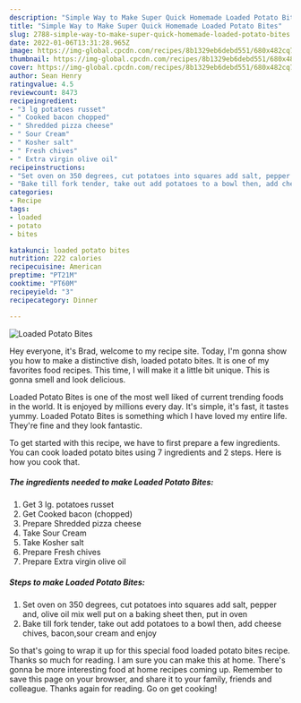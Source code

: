 ```yaml
---
description: "Simple Way to Make Super Quick Homemade Loaded Potato Bites"
title: "Simple Way to Make Super Quick Homemade Loaded Potato Bites"
slug: 2788-simple-way-to-make-super-quick-homemade-loaded-potato-bites
date: 2022-01-06T13:31:28.965Z
image: https://img-global.cpcdn.com/recipes/8b1329eb6debd551/680x482cq70/loaded-potato-bites-recipe-main-photo.jpg
thumbnail: https://img-global.cpcdn.com/recipes/8b1329eb6debd551/680x482cq70/loaded-potato-bites-recipe-main-photo.jpg
cover: https://img-global.cpcdn.com/recipes/8b1329eb6debd551/680x482cq70/loaded-potato-bites-recipe-main-photo.jpg
author: Sean Henry
ratingvalue: 4.5
reviewcount: 8473
recipeingredient:
- "3 lg potatoes russet"
- " Cooked bacon chopped"
- " Shredded pizza cheese"
- " Sour Cream"
- " Kosher salt"
- " Fresh chives"
- " Extra virgin olive oil"
recipeinstructions:
- "Set oven on 350 degrees, cut potatoes into squares add salt, pepper and, olive oil mix well put on a baking sheet then, put in oven"
- "Bake till fork tender, take out add potatoes to a bowl then, add cheese chives, bacon,sour cream and enjoy"
categories:
- Recipe
tags:
- loaded
- potato
- bites

katakunci: loaded potato bites 
nutrition: 222 calories
recipecuisine: American
preptime: "PT21M"
cooktime: "PT60M"
recipeyield: "3"
recipecategory: Dinner

---
```



![Loaded Potato Bites](https://img-global.cpcdn.com/recipes/8b1329eb6debd551/680x482cq70/loaded-potato-bites-recipe-main-photo.jpg)

Hey everyone, it's Brad, welcome to my recipe site. Today, I'm gonna show you how to make a distinctive dish, loaded potato bites. It is one of my favorites food recipes. This time, I will make it a little bit unique. This is gonna smell and look delicious.

Loaded Potato Bites is one of the most well liked of current trending foods in the world. It is enjoyed by millions every day. It's simple, it's fast, it tastes yummy. Loaded Potato Bites is something which I have loved my entire life. They're fine and they look fantastic.




To get started with this recipe, we have to first prepare a few ingredients. You can cook loaded potato bites using 7 ingredients and 2 steps. Here is how you cook that.

<!--inarticleads1-->

##### The ingredients needed to make Loaded Potato Bites:

1. Get 3 lg. potatoes russet
1. Get  Cooked bacon (chopped)
1. Prepare  Shredded pizza cheese
1. Take  Sour Cream
1. Take  Kosher salt
1. Prepare  Fresh chives
1. Prepare  Extra virgin olive oil




<!--inarticleads2-->

##### Steps to make Loaded Potato Bites:

1. Set oven on 350 degrees, cut potatoes into squares add salt, pepper and, olive oil mix well put on a baking sheet then, put in oven
1. Bake till fork tender, take out add potatoes to a bowl then, add cheese chives, bacon,sour cream and enjoy




So that's going to wrap it up for this special food loaded potato bites recipe. Thanks so much for reading. I am sure you can make this at home. There's gonna be more interesting food at home recipes coming up. Remember to save this page on your browser, and share it to your family, friends and colleague. Thanks again for reading. Go on get cooking!
